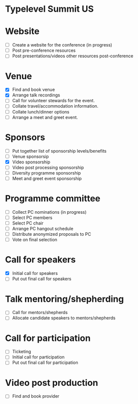 # Typelevel Summit US

# Website

- [ ] Create a website for the conference (in progress)
- [ ] Post pre-conference resources
- [ ] Post presentations/videos other resources post-conference

# Venue

- [x] Find and book venue
- [x] Arrange talk recordings
- [ ] Call for volunteer stewards for the event.
- [ ] Collate travel/accommodation information.
- [ ] Collate lunch/dinner options
- [ ] Arrange a meet and greet event.

# Sponsors

- [ ] Put together list of sponsorship levels/benefits
- [ ] Venue sponsorsip
- [x] Video sponsorship
- [ ] Video post processing sponsorship
- [ ] Diversity programme sponsorship
- [ ] Meet and greet event sponsorship

# Programme committee

- [ ] Collect PC nominations (in progress)
- [ ] Select PC members
- [ ] Select PC chair
- [ ] Arrange PC hangout schedule
- [ ] Distribute anonymized proposals to PC
- [ ] Vote on final selection

# Call for speakers

- [x] Initial call for speakers
- [ ] Put out final call for speakers

# Talk mentoring/shepherding

- [ ] Call for mentors/shepherds
- [ ] Allocate candidate speakers to mentors/shepherds

# Call for participation

- [ ] Ticketing
- [ ] Initial call for participation
- [ ] Put out final call for participation

# Video post production

- [ ] Find and book provider
